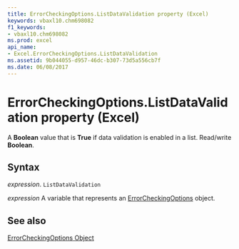 ```yaml
---
title: ErrorCheckingOptions.ListDataValidation property (Excel)
keywords: vbaxl10.chm698082
f1_keywords:
- vbaxl10.chm698082
ms.prod: excel
api_name:
- Excel.ErrorCheckingOptions.ListDataValidation
ms.assetid: 9b044055-d957-46dc-b307-73d5a556cb7f
ms.date: 06/08/2017
---
```



# ErrorCheckingOptions.ListDataValidation property (Excel)

A  **Boolean** value that is **True** if data validation is enabled in a list. Read/write **Boolean**.


## Syntax

_expression_. `ListDataValidation`

_expression_ A variable that represents an [ErrorCheckingOptions](Excel.ErrorCheckingOptions.md) object.


## See also


[ErrorCheckingOptions Object](Excel.ErrorCheckingOptions.md)

